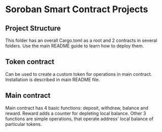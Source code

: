 # Soroban Smart Contract Projects

## Project Structure

This folder has an overall Cargo.toml as a root and 2 contracts in several folders. Use the main README
guide to learn how to deploy them.

## Token contract

Can be used to create a custom token for operations in main contract. Installation is described in main README file.

## Main contract

Main contract has 4 basic functions: deposit, withdraw, balance and reward. Reward adds a counter for depleting
local balance. Other 3 functions are simple operations, that operate address' local balance of particular tokens.